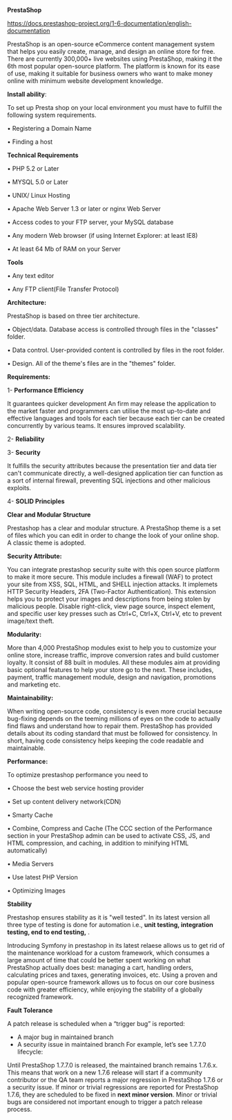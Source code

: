 **PrestaShop**

https://docs.prestashop-project.org/1-6-documentation/english-documentation


PrestaShop is an open-source eCommerce content management system that helps you easily create, manage, and design an online store for free. There are currently 300,000+ live websites using PrestaShop, making it the 6th most popular open-source platform.
The platform is known for its ease of use, making it suitable for business owners who want to make money online with minimum website development knowledge. 

**Install ability**:

To set up Presta shop on your local environment you must have to fulfill the following system requirements.

•	Registering a Domain Name

•	Finding a host

**Technical Requirements**

•	PHP 5.2 or Later

•	MYSQL 5.0 or Later 

•	UNIX/ Linux Hosting 

•	Apache Web Server 1.3 or later or nginx Web Server

•	Access codes to your FTP server, your MySQL database

•	Any modern Web browser (if using Internet Explorer: at least IE8)

•	At least 64 Mb of RAM on your Server

**Tools**

•	Any text editor

•	Any FTP client(File Transfer Protocol)


**Architecture:**

PrestaShop is based on three tier architecture.

• Object/data. Database access is controlled through files in the "classes" folder.

• Data control. User-provided content is controlled by files in the root folder.

• Design. All of the theme's files are in the "themes" folder.


**Requirements:**

1-	**Performance Efficiency**

It guarantees quicker development An firm may release the application to the market faster and programmers can utilise the most up-to-date and effective languages and tools for each tier because each tier can be created concurrently by various teams.
It ensures improved scalability. 

2-	**Reliability**

3-	**Security**

It fulfills the security attributes because the presentation tier and data tier can't communicate directly, a well-designed application tier can function as a sort of internal firewall, preventing SQL injections and other malicious exploits.

4-	**SOLID Principles**


**Clear and Modular Structure**

Prestashop has a clear and modular structure. A PrestaShop theme is a set of files which you can edit in order to change the look of your online shop. A classic theme is adopted.

**Security Attribute:**

You can integrate prestashop security suite with this open source platform to make it more secure. This module includes a firewall (WAF) to protect your site from XSS, SQL, HTML, and SHELL injection attacks. It implemets HTTP Security Headers, 2FA (Two-Factor Authentication). This extension helps you to protect your images and descriptions from being stolen by malicious people. Disable right-click, view page source, inspect element, and specific user key presses such as Ctrl+C, Ctrl+X, Ctrl+V, etc to prevent image/text theft.

**Modularity:**

More than 4,000 PrestaShop modules exist to help you to customize your online store, increase traffic, improve conversion rates and build customer loyalty. It consist of 88 built in modules. All these modules aim at providing basic optional features to help your store go to the next. These includes, payment, traffic management module, design and navigation, promotions and marketing etc.

**Maintainability:**

When writing open-source code, consistency is even more crucial because bug-fixing depends on the teeming millions of eyes on the code to actually find flaws and understand how to repair them. PrestaShop has provided details about its coding standard that must be followed for consistency. In short, having code consistency helps keeping the code readable and maintainable.

**Performance:** 

To optimize prestashop performance you need to

•	Choose the best web service hosting provider

•	Set up content delivery network(CDN)

•	Smarty Cache

•	Combine, Compress and Cache (The CCC section of the Performance section in your PrestaShop admin can be used to activate CSS, JS, and HTML compression, and caching, in addition to minifying HTML automatically)

•	Media Servers

•	Use latest PHP Version

•	Optimizing Images

**Stability**

Prestashop ensures stability as it is "well tested". In its latest version all three type of testing is done for automation i.e., **unit testing, integration testing, end to end testing,** .

Introducing Symfony in prestashop in its latest relaese allows us to get rid of the maintenance workload for a custom framework, which consumes a large amount of time that could be better spent working on what PrestaShop actually does best: managing a cart, handling orders, calculating prices and taxes, generating invoices, etc. Using a proven and popular open-source framework allows us to focus on our core business code with greater efficiency, while enjoying the stability of a globally recognized framework.


**Fault Tolerance**

A patch release is scheduled when a “trigger bug” is reported:

- A major bug in maintained branch
- A security issue in maintained branch
For example, let’s see 1.7.7.0 lifecycle:

Until PrestaShop 1.7.7.0 is released, the maintained branch remains 1.7.6.x.
This means that work on a new 1.7.6 release will start if a community contributor or the QA team reports a major regression in PrestaShop 1.7.6 or a security issue.
If minor or trivial regressions are reported for PrestaShop 1.7.6, they are scheduled to be fixed in **next minor version**. Minor or trivial bugs are considered not important enough to trigger a patch release process.

